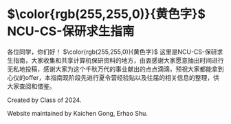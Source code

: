 # $\color{rgb(255,255,0)}{黄色字}$ NCU\-CS\-保研求生指南
各位同学，你们好！
$\color{rgb(255,255,0)}{黄色字}$
这里是NCU-CS-保研求生指南，大家收集和共享计算机保研资料的地方，由衷感谢大家愿意抽出时间进行无私地投稿，感谢大家为这个千秋万代的事业献出的点点滴滴，预祝大家都能拿到心仪的offer，本指南现阶段先进行夏令营经验贴以及往届的相关信息的整理，供大家查阅和借鉴。

Created by Class of 2024.

Website maintained by Kaichen Gong, Erhao Shu.
